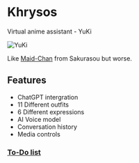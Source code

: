 # Khrysos
Virtual anime assistant - YuKi

![YuKi](https://raw.githubusercontent.com/AmIVoid/Khrysos/main/outfits.gif)

Like [Maid-Chan](https://www.youtube.com/watch?v=xHMDiscnKb4) from Sakurasou but worse.

## Features
- ChatGPT intergration
- 11 Different outfits
- 6 Different expressions
- AI Voice model
- Conversation history
- Media controls

### [To-Do list](https://github.com/users/AmIVoid/projects/1/views/1)

